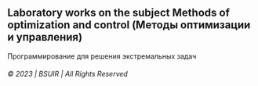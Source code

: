 ## Laboratory works on the subject Methods of optimization and control (Методы оптимизации и управления)

Программирование для решения экстремальных задач 

###### © 2023  | BSUIR | All Rights Reserved
